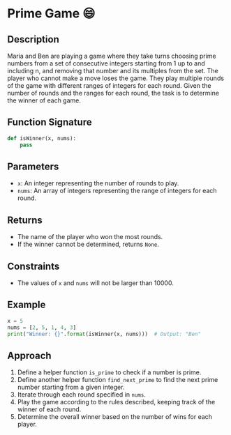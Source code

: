 # Prime Game :smile:

## Description
Maria and Ben are playing a game where they take turns choosing prime numbers from a set of consecutive integers starting from 1 up to and including n, and removing that number and its multiples from the set. The player who cannot make a move loses the game. They play multiple rounds of the game with different ranges of integers for each round. Given the number of rounds and the ranges for each round, the task is to determine the winner of each game.

## Function Signature
```python
def isWinner(x, nums):
    pass
```

## Parameters
- `x`: An integer representing the number of rounds to play.
- `nums`: An array of integers representing the range of integers for each round.

## Returns
- The name of the player who won the most rounds.
- If the winner cannot be determined, returns `None`.

## Constraints
- The values of `x` and `nums` will not be larger than 10000.

## Example
```python
x = 5
nums = [2, 5, 1, 4, 3]
print("Winner: {}".format(isWinner(x, nums)))  # Output: "Ben"
```

## Approach
1. Define a helper function `is_prime` to check if a number is prime.
2. Define another helper function `find_next_prime` to find the next prime number starting from a given integer.
3. Iterate through each round specified in `nums`.
4. Play the game according to the rules described, keeping track of the winner of each round.
5. Determine the overall winner based on the number of wins for each player.
```
